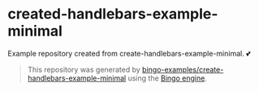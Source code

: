 # created-handlebars-example-minimal

Example repository created from create-handlebars-example-minimal. 💕

> This repository was generated by [bingo-examples/create-handlebars-example-minimal](https://github.com/bingo-examples/create-handlebars-example-minimal) using the [Bingo engine](https://create.bingo).
